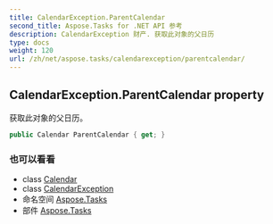 ```yaml
---
title: CalendarException.ParentCalendar
second_title: Aspose.Tasks for .NET API 参考
description: CalendarException 财产. 获取此对象的父日历
type: docs
weight: 120
url: /zh/net/aspose.tasks/calendarexception/parentcalendar/
---
```

## CalendarException.ParentCalendar property

获取此对象的父日历。

```csharp
public Calendar ParentCalendar { get; }
```

### 也可以看看

* class [Calendar](../../calendar/)
* class [CalendarException](../)
* 命名空间 [Aspose.Tasks](../../calendarexception/)
* 部件 [Aspose.Tasks](../../../)


